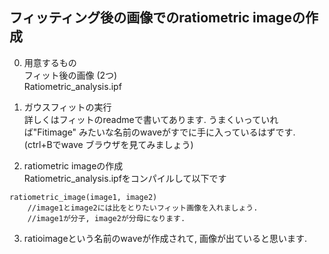 ## フィッティング後の画像でのratiometric imageの作成  

0. 用意するもの  
フィット後の画像 (2つ)  
Ratiometric_analysis.ipf  

1. ガウスフィットの実行  
詳しくはフィットのreadmeで書いてあります. うまくいっていれば"Fitimage" みたいな名前のwaveがすでに手に入っているはずです. (ctrl+Bでwave ブラウザを見てみましょう)  

2. ratiometric imageの作成  
Ratiometric_analysis.ipfをコンパイルして以下です  
```Igor
ratiometric_image(image1, image2)
	//image1とimage2には比をとりたいフィット画像を入れましょう. 
	//image1が分子, image2が分母になります. 
```

3. ratioimageという名前のwaveが作成されて, 画像が出ていると思います. 